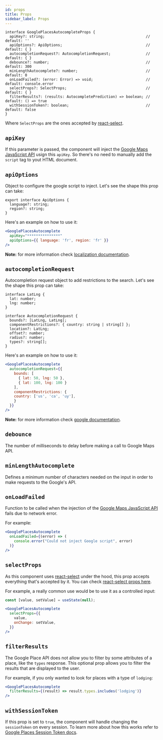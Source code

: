 ```yaml
---
id: props
title: Props
sidebar_label: Props
---
```


```tsx
interface GooglePlacesAutocompleteProps {
  apiKey?: string;                                              // default: ''
  apiOptions?: ApiOptions;                                      // default: { }
  autocompletionRequest?: AutocompletionRequest;                // default: { }
  debounce?: number;                                            // default: 300
  minLengthAutocomplete?: number;                               // default: 0
  onLoadFailed?: (error: Error) => void;                        // default: console.error
  selectProps?: SelectProps;                                    // default: { }
  filterResults?: (results: AutocompletePrediction) => boolean; // default: () => true
  withSessionToken?: boolean;                                   // default: false
}
```

Where `SelectProps` are the ones accepted by [react-select](https://react-select.com/props).


## `apiKey`

If this parameter is passed, the component will inject the [Google Maps JavaScript API](https://developers.google.com/maps/documentation/javascript/) usign this `apiKey`. So there's no need to manually add the `script` tag to yout HTML document.


## `apiOptions`

Object to configure the google script to inject. Let's see the shape this prop can take:

```tsx
export interface ApiOptions {
  language?: string;
  region?: string;
}
```

Here's an example on how to use it:

```jsx
<GooglePlacesAutocomplete
  apiKey="***************"
  apiOptions={{ language: 'fr', region: 'fr' }}
/>
```

**Note:** for more information check [localization documentation](https://developers.google.com/maps/documentation/javascript/localization).


## `autocompletionRequest`

Autocompletion request object to add restrictions to the search. Let's see the shape this prop can take:

```tsx
interface LatLng {
  lat: number;
  lng: number;
}

interface AutocompletionRequest {
  bounds?: [LatLng, LatLng];
  componentRestrictions?: { country: string | string[] };
  location?: LatLng;
  offset?: number;
  radius?: number;
  types?: string[];
}
```

Here's an example on how to use it:

```jsx
<GooglePlacesAutocomplete
  autocompletionRequest={{
    bounds: [
      { lat: 50, lng: 50 },
      { lat: 100, lng: 100 }
    ],
    componentRestrictions: {
    country: ['us', 'ca', 'uy'],
    }
  }}
/>
```

**Note:** for more information check [google documentation](https://developers.google.com/maps/documentation/javascript/reference/places-autocomplete-service#AutocompletionRequest).


## `debounce`

The number of milliseconds to delay before making a call to Google Maps API.


## `minLengthAutocomplete`

Defines a minimum number of characters needed on the input in order to make requests to the Google's API.


## `onLoadFailed`

Function to be called when the injection of the [Google Maps JavaScript API](https://developers.google.com/maps/documentation/javascript/) fails due to network error.

For example:
```jsx
<GooglePlacesAutocomplete
  onLoadFailed={(error) => (
    console.error("Could not inject Google script", error)
  )}
/>
```

## `selectProps`

As this component uses [react-select](https://react-select.com) under the hood, this prop accepts everything that's accepted by it. You can check [react-select props here](https://react-select.com/props).

For example, a really common use would be to use it as a controlled input:
```jsx
const [value, setValue] = useState(null);

<GooglePlacesAutocomplete
  selectProps={{
    value,
    onChange: setValue,
  }}
/>
```

## `filterResults`

The Google Place API does not allow you to filter by some attributes of a place, like the `types` response. This optional prop allows you to filter the results that are displayed to the user.

For example, if you only wanted to look for places with a type of `lodging`:

```jsx
<GooglePlacesAutocomplete
  filterResults={(result) => result.types.includes('lodging')}
/>
```

## `withSessionToken`

If this prop is set to `true`, the component will handle changing the `sessionToken` on every session. To learn more about how this works refer to [Google Places Session Token docs](https://developers.google.com/places/web-service/session-tokens).
